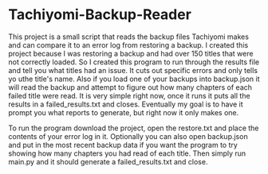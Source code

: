 # Tachiyomi-Backup-Reader
This project is a small script that reads the backup files Tachiyomi makes and can compare it to an error log from restoring a backup.
I created this project because I was restoring a backup and had over 150 titles that were not correctly loaded. So I created this program to run through the results file and tell you what titles had an issue. It cuts out specific errors and only tells yo uthe title's name. Also if you load one of your backups into backup.json it will read the backup and attempt to figure out how many chapters of each failed title were read. It is very simple right now, once it runs it puts all the results in a failed_results.txt and closes. Eventually my goal is to have it prompt you what reports to generate, but right now it only makes one.

To run the program download the project, open the restore.txt and place the contents of your error log in it. Optionally you can also open backup.json and put in the most recent backup data if you want the program to try showing how many chapters you had read of each title. Then simply run main.py and it should generate a failed_results.txt and close.

